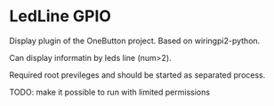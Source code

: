 LedLine GPIO
===========

Display plugin of the OneButton project. Based on wiringpi2-python.

Can display informatin by leds line (num>2).

Required root previleges and should be started as separated process.

TODO: make it possible to run with limited permissions
